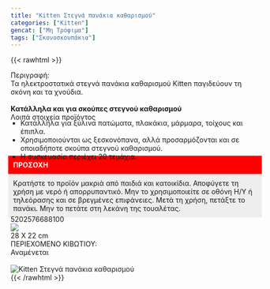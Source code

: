 ```yaml
---
title: "Kitten Στεγνά πανάκια καθαρισμού"
categories: ["Kitten"]
gencat: ["Μη Τρόφιμα"]
tags: ["Σκονοσκουπάκια"]
---
```

{{< rawhtml >}}

<div class="sload232"><div class="product"><div id="sistatika">Περιγραφή:</div><div class="alltext">Τα ηλεκτροστατικά στεγνά πανάκια καθαρισμού Kitten παγιδεύουν τη σκόνη και τα χνούδια.<br><br><b>Κατάλληλα και για σκούπες στεγνού καθαρισμού</b></div><div id="loipa">Λοιπά στοιχεία προϊόντος</div><div class="alltext"><ul style="padding:0 20px;margin:-5px 0 -10px 0"><li>Κατάλληλα για ξύλινα πατώματα, πλακάκια, μάρμαρα, τοίχους και έπιπλα.</li><li>Χρησιμοποιούνται ως ξεσκονόπανα, αλλά προσαρμόζονται και σε οποιαδήποτε σκούπα στεγνού καθαρισμού.</li><li>Η συσκευασία περιέχει 20 τεμάχια.</li></ul></div><div class="alltext" style="margin:-5px"><div style="padding:10px;background:red;color:#fff"><b>ΠΡΟΣΟΧΗ</b></div><div style="padding:10px;background:#eee">Κρατήστε το προϊόν μακριά από παιδιά και κατοικίδια. Αποφύγετε τη χρήση με νερό ή απορρυπαντικό. Μην το χρησιμοποιείτε σε οθόνη Η/Υ ή τηλεόρασης και σε βρεγμένες επιφάνειες. Μετά τη χρήση, πετάξτε το πανάκι. Μην το πετάτε στη λεκάνη της τουαλέτας.<br></div></div><div id="barcode"><div id="barimage1"></div><span id="bartext">5202576688100</span></div><div id="varos"><div id="varosimage" style="margin:0"><img src="https://sites.google.com/site/sklplfiles/files/dim3.png"></div><span id="varostext">28 X 22 cm</span></div><div id="kivotio">ΠΕΡΙΕΧΟΜΕΝΟ ΚΙΒΩΤΙΟΥ:<br>Αναμένεται</div><br><div class="pimg"><img alt="Kitten Στεγνά πανάκια καθαρισμού" title="Kitten Στεγνά πανάκια καθαρισμού" src="/media/images/kitten-stegna-panakia-katharismou.jpg"></div></div></div>
{{< /rawhtml >}}


